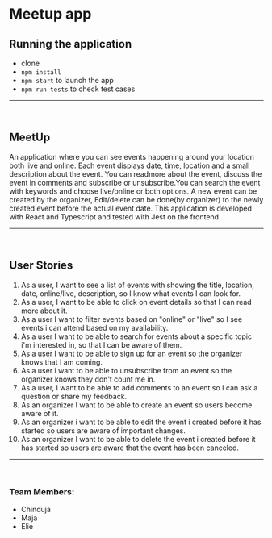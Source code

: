 # Meetup app

## Running the application

- clone
- `npm install`
- `npm start` to launch the app
- `npm run tests` to check test cases

<hr>
<br>

<h2>MeetUp</h2>
An application where you can see events happening around your location both live and online. Each event displays date, time, location and a small description about the event. You can readmore about the event, discuss the event in comments and subscribe or unsubscribe.You can search the event with keywords and choose live/online or both options. A new event can be created by the organizer, Edit/delete can be done(by organizer) to the newly created event before the actual event date.
This application is developed with React and Typescript and tested with Jest on the frontend.

<hr>
<br>

## User Stories

1. As a user, I want to see a list of events with showing the title, location, date, online/live, description, so I know what events I can look for.
2. As a user, I want to be able to click on event details so that I can read more about it.
3. As a user I want to filter events based on "online" or "live" so I see events i can attend based on my availability.
4. As a user I want to be able to search for events about a specific topic i'm interested in, so that I can be aware of them.
5. As a user I want to be able to sign up for an event so the organizer knows that I am coming.
6. As a user i want to be able to unsubscribe from an event so the organizer knows they don't count me in.
7. As a user, I want to be able to add comments to an event so I can ask a question or share my feedback.
8. As an organizer I want to be able to create an event so users become aware of it.
9. As an organizer i want to be able to edit the event i created before it has started so users are aware of important changes.
10. As an organizer I want to be able to delete the event i created before it has started so users are aware that the event has been canceled.

<hr>
<br>

### Team Members:

- Chinduja
- Maja
- Elie

